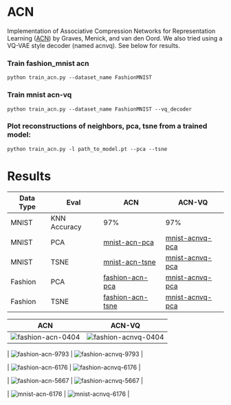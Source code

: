 # ACN

Implementation of Associative Compression Networks for Representation Learning ([ACN](https://arxiv.org/abs/1804.02476)) by Graves, Menick, and van den Oord. We also tried using a VQ-VAE style decoder (named acnvq). See below for results. 

### Train fashion_mnist acn
```
python train_acn.py --dataset_name FashionMNIST
```

### Train mnist acn-vq
```
python train_acn.py --dataset_name FashionMNIST --vq_decoder
```
 
### Plot reconstructions of neighbors, pca, tsne from a trained model:   
```
python train_acn.py -l path_to_model.pt --pca --tsne
```
# Results

| Data Type | Eval | ACN | ACN-VQ |   
| --- | --- | --- | --- | 
| MNIST | KNN Accuracy | 97% | 97% |  
| MNIST | PCA | [mnist-acn-pca](results/mnist_acn/mnist_acn_validation_01_0024000000ex_pca_valid.html) | [mnist-acnvq-pca](results/mnist_acnvq/mnist_acn_vq_vq_00_0024600000ex_pca_valid.html) |   
| MNIST | TSNE | [mnist-acn-tsne](results/mnist_acn/mnist_acn_validation_01_0024000000ex_tsne_valid_P10.html) | [mnist-acnvq-pca](results/mnist_acnvq/mnist_acn_vq_vq_00_0024600000ex_tsne_valid_P10.html) |   
| Fashion | PCA | [fashion-acn-pca](results/fashion_acn/fashion_acn_validation_00_0032400000ex_pca_valid.html) | [mnist-acnvq-pca](results/fashion_acnvq/fashion_acnvq_validation_small_vq_01_0078000000ex_pca_valid.html) |   
| Fashion | TSNE | [fashion-acn-tsne](results/fashion_acn/fashion_acn_validation_00_0032400000ex_tsne_valid_P10.html) | [mnist-acnvq-pca](results/fashion_acnvq/fashion_acnvq_validation_small_vq_01_0078000000ex_tsne_valid_P10.html) |   


| ACN | ACN-VQ | 
| --- | --- |
| ![fashion-acn-0404](results/fashion_acn/fashion_acn_validation_00_0032400000ex_batch_rec_neighbors_valid_000404_plt.png) | ![fashion-acnvq-0404](results/fashion_acnvq/fashion_acnvq_validation_small_vq_01_0078000000ex_batch_rec_neighbors_valid_000404_plt.png) |    

| ![fashion-acn-9793](results/fashion_acn/fashion_acn_validation_00_0032400000ex_batch_rec_neighbors_valid_009793_plt.png) | ![fashion-acnvq-9793](results/fashion_acnvq/fashion_acnvq_validation_small_vq_01_0078000000ex_batch_rec_neighbors_valid_009793_plt.png) |    

| ![fashion-acn-6176](results/fashion_acn/fashion_acn_validation_00_0032400000ex_batch_rec_neighbors_valid_006176_plt.png) | ![fashion-acnvq-6176](results/fashion_acnvq/fashion_acnvq_validation_small_vq_01_0078000000ex_batch_rec_neighbors_valid_006176_plt.png) |    

| ![fashion-acn-5667](results/fashion_acn/fashion_acn_validation_00_0032400000ex_batch_rec_neighbors_valid_005667_plt.png) | ![fashion-acnvq-5667](results/fashion_acnvq/fashion_acnvq_validation_small_vq_01_0078000000ex_batch_rec_neighbors_valid_005667_plt.png) |    

| ![mnist-acn-6176](results/mnist_acn/mnist_acn_validation_01_0024000000ex_batch_rec_neighbors_valid_006176_plt.png) | ![mnist-acnvq-6176](results/mnist_acnvq/mnist_acn_vq_vq_00_0024600000ex_batch_rec_neighbors_valid_006176_plt.png) |   

